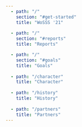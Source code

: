 ```yaml
---
  - path: "/"
    section: "#get-started"
    title: "WoSSS '21" 
    
  - path: "/"
    section: "#reports" 
    title: "Reports" 

  - path: "/"
    section: "#goals" 
    title: "Goals" 
    
  - path: "/character"
    title: "Character" 
  
  - path: "/history"
    title: "History" 
  
  - path: "/partners"
    title: "Partners"
---
```

